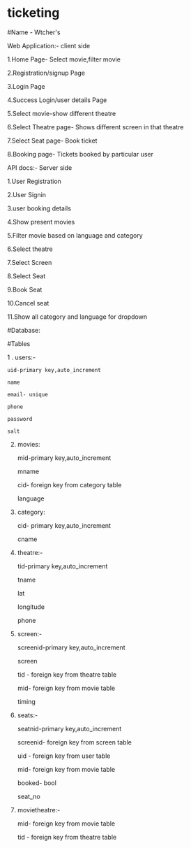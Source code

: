 # ticketing

#Name - Wtcher's

Web Application:- client side

1.Home Page- Select movie,filter movie

2.Registration/signup Page

3.Login Page

4.Success Login/user details Page

5.Select movie-show different theatre

6.Select Theatre page- Shows different screen in that theatre

7.Select Seat page- Book ticket

8.Booking page- Tickets booked by particular user



API docs:- Server side

1.User Registration

2.User Signin

3.user booking details

4.Show present movies

5.Filter movie based on language and category

6.Select theatre

7.Select Screen

8.Select Seat

9.Book Seat

10.Cancel seat

11.Show all category and language for dropdown



#Database:



#Tables

1 . users:-

    uid-primary key,auto_increment
    
    name
    
    email- unique
    
    phone
    
    password
    
    salt
    

2.  movies:

    mid-primary key,auto_increment
    
    mname
    
    cid- foreign key from category table
    
    language
    

3.  category:

    cid- primary key,auto_increment
    
    cname
    

4.  theatre:-

    tid-primary key,auto_increment
    
    tname
    
    lat
    
    longitude
    
    phone
    
    
5.  screen:-

    screenid-primary key,auto_increment
    
    screen
    
    tid - foreign key from theatre table
    
    mid- foreign key from movie table
    
    timing
    
    
6.  seats:-

    seatnid-primary key,auto_increment
    
    screenid- foreign key from screen table
    
    uid - foreign key from user table
    
    mid- foreign key from movie table
    
    booked- bool
    
    seat_no
    
7.  movietheatre:-

    mid- foreign key from movie table
    
    tid - foreign key from theatre table
